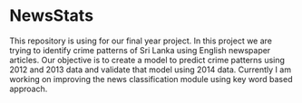 NewsStats
=========
This repository is using for our final year project. In this project we are trying to identify crime patterns of Sri Lanka using English newspaper articles. Our objective is to create a model to predict crime patterns using 2012 and 2013 data and validate that model using 2014 data. Currently I am working on improving the news classification module using key word based approach.
